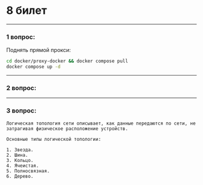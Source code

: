 # 8 билет

---

### 1 вопрос:
Поднять прямой прокси:
```bash
cd docker/proxy-docker && docker compose pull
docker compose up -d
```

---

### 2 вопрос:

---

### 3 вопрос:
```text
Логическая топология сети описывает, как данные передаются по сети, не затрагивая физическое расположение устройств. 

Основные типы логической топологии:

1. Звезда.
2. Шина.
3. Кольцо.
4. Ячеистая.
5. Полносвязная.
6. Дерево.
```